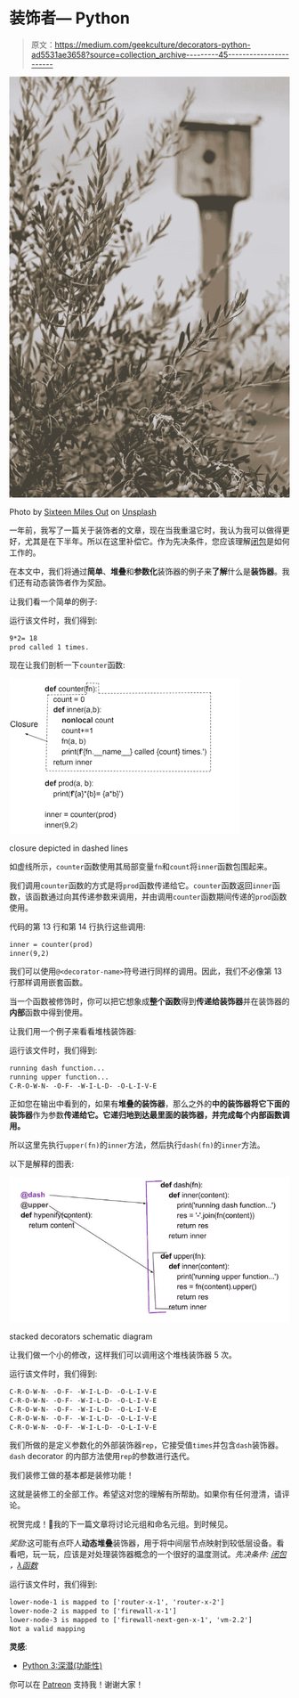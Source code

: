 # 装饰者— Python

> 原文：<https://medium.com/geekculture/decorators-python-ad5531ae3658?source=collection_archive---------45----------------------->

![](img/211e50c046fb01a2f577ec7031ac0ca1.png)

Photo by [Sixteen Miles Out](https://unsplash.com/@sixteenmilesout?utm_source=unsplash&utm_medium=referral&utm_content=creditCopyText) on [Unsplash](https://unsplash.com/s/photos/olive-plant-with-bird?utm_source=unsplash&utm_medium=referral&utm_content=creditCopyText)

一年前，我写了一篇关于装饰者的文章，现在当我重温它时，我认为我可以做得更好，尤其是在下半年。所以在这里补偿它。作为先决条件，您应该理解[闭包](https://dkhambu.medium.com/closure-python-53c7f896aef)是如何工作的。

在本文中，我们将通过**简单**、**堆叠**和**参数化**装饰器的例子来**了解**什么是**装饰器**。我们还有动态装饰者作为奖励。

让我们看一个简单的例子:

运行该文件时，我们得到:

```
9*2= 18
prod called 1 times.
```

现在让我们剖析一下`counter`函数:

![](img/d5e12bd8c75e984e2bd0ed60c8f6e995.png)

closure depicted in dashed lines

如虚线所示，`counter`函数使用其局部变量`fn`和`count`将`inner`函数包围起来。

我们调用`counter`函数的方式是将`prod`函数传递给它。`counter`函数返回`inner`函数，该函数通过向其传递参数来调用，并由调用`counter`函数期间传递的`prod`函数使用。

代码的第 13 行和第 14 行执行这些调用:

```
inner = counter(prod)
inner(9,2)
```

我们可以使用`@<decorator-name>`符号进行同样的调用。因此，我们不必像第 13 行那样调用嵌套函数。

当一个函数被修饰时，你可以把它想象成**整个函数**得到**传递给装饰器**并在装饰器的**内部**函数中得到使用。

让我们用一个例子来看看堆栈装饰器:

运行该文件时，我们得到:

```
running dash function...
running upper function...
C-R-O-W-N- -O-F- -W-I-L-D- -O-L-I-V-E
```

正如您在输出中看到的，如果有**堆叠的装饰器**，那么之外的**中的装饰器将它下面的装饰器**作为参数**传递给它。它递归地到达最里面的装饰器，并完成每个内部函数调用。**

所以这里先执行`upper(fn)`的`inner`方法，然后执行`dash(fn)`的`inner`方法。

以下是解释的图表:

![](img/ba13b4f5b366fc4b52ff2a0c0280414c.png)

stacked decorators schematic diagram

让我们做一个小的修改，这样我们可以调用这个堆栈装饰器 5 次。

运行该文件时，我们得到:

```
C-R-O-W-N- -O-F- -W-I-L-D- -O-L-I-V-E
C-R-O-W-N- -O-F- -W-I-L-D- -O-L-I-V-E
C-R-O-W-N- -O-F- -W-I-L-D- -O-L-I-V-E
C-R-O-W-N- -O-F- -W-I-L-D- -O-L-I-V-E
C-R-O-W-N- -O-F- -W-I-L-D- -O-L-I-V-E
```

我们所做的是定义参数化的外部装饰器`rep`，它接受值`times`并包含`dash`装饰器。`dash` decorator 的内部方法使用`rep`的参数进行迭代。

我们装修工做的基本都是装修功能！

这就是装修工的全部工作。希望这对您的理解有所帮助。如果你有任何澄清，请评论。

祝贺完成！🎈我的下一篇文章将讨论元组和命名元组。到时候见。

*奖励*:这可能有点吓人**动态堆叠**装饰器，用于将中间层节点映射到较低层设备。看看吧，玩一玩，应该是对处理装饰器概念的一个很好的温度测试。*先决条件:* [*闭包*](https://dkhambu.medium.com/closure-python-53c7f896aef) *，*[*λ函数*](/geekculture/lambda-function-python-b8fa9167fd3b)

运行该文件时，我们得到:

```
lower-node-1 is mapped to ['router-x-1', 'router-x-2']
lower-node-2 is mapped to ['firewall-x-1']
lower-node-3 is mapped to ['firewall-next-gen-x-1', 'vm-2.2']
Not a valid mapping
```

**灵感**:

*   [Python 3:深潜(功能性)](https://www.udemy.com/course/python-3-deep-dive-part-1/)

你可以在 [Patreon](https://www.patreon.com/dkhambu) 支持我！谢谢大家！